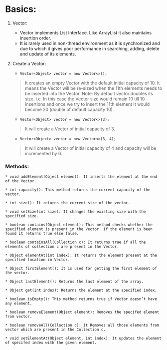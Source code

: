 # Basics: 
1. Vector: 
    * Vector implements List Interface. Like ArrayList it also maintains insertion order.
    * It is rarely used in non-thread environment as it is synchronized and due to which it gives poor performance in searching, adding, delete and update of its elements.
    
2. Create a Vector: 
    *     Vector<Object> vector = new Vector<>();
    > It creates an empty Vector with the default initial capacity of 10. It means the Vector will be re-sized when the 11th elements needs to be inserted into the Vector. Note: By default vector doubles its size. i.e. In this case the Vector size would remain 10 till 10 insertions and once we try to insert the 11th element It would become 20 (double of default capacity 10).
    
    *     Vector<Object> vector = new Vector<>(3);
    > It will create a Vector of initial capacity of 3.
    
    *     Vector<Object> vector = new Vector<>(3, 4);
    > It will create a Vector of initial capacity of 4 and capacity will be incremented by 6.
    
### Methods: 

    * void addElement(Object element): It inserts the element at the end of the Vector.
    
    * int capacity(): This method returns the current capacity of the vector.
    
    * int size(): It returns the current size of the vector.
    
    * void setSize(int size): It changes the existing size with the specified size.
    
    * boolean contains(Object element): This method checks whether the specified element is present in the Vector. If the element is been found it returns true else false.
    
    * boolean containsAll(Collection c): It returns true if all the elements of collection c are present in the Vector.
    
    * Object elementAt(int index): It returns the element present at the specified location in Vector.
    
    * Object firstElement(): It is used for getting the first element of the vector.
    
    * Object lastElement(): Returns the last element of the array.
    
    * Object get(int index): Returns the element at the specified index.
    
    * boolean isEmpty(): This method returns true if Vector doesn’t have any element.
    
    * boolean removeElement(Object element): Removes the specifed element from vector.
    
    * boolean removeAll(Collection c): It Removes all those elements from vector which are present in the Collection c.
    
    * void setElementAt(Object element, int index): It updates the element of specifed index with the given element.
     
    
    